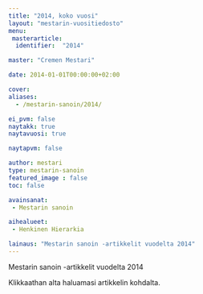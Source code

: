 ```yaml
---
title: "2014, koko vuosi"
layout: "mestarin-vuositiedosto"
menu:
 masterarticle:
  identifier:  "2014"

master: "Cremen Mestari"

date: 2014-01-01T00:00:00+02:00

cover:
aliases:
  - /mestarin-sanoin/2014/

ei_pvm: false
naytakk: true
naytavuosi: true

naytapvm: false

author: mestari
type: mestarin-sanoin
featured_image : false
toc: false

avainsanat:
 - Mestarin sanoin

aihealueet:
 - Henkinen Hierarkia

lainaus: "Mestarin sanoin -artikkelit vuodelta 2014"
---
```

<p>Mestarin sanoin -artikkelit vuodelta 2014</p>
<p>Klikkaathan alta haluamasi artikkelin kohdalta.</p>